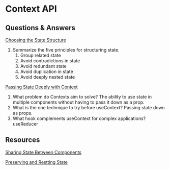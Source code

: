 # Context API

## Questions & Answers

[Choosing the State Structure](https://react.dev/learn/choosing-the-state-structure)

1. Summarize the five principles for structuring state.
    1. Group related state
    2. Avoid contradictions in state
    3. Avoid redundant state
    4. Avoid duplication in state
    5. Avoid deeply nested state

[Passing State Deeply with Context](https://react.dev/learn/passing-data-deeply-with-context)

1. What problem do Contexts aim to solve?
The ability to use state in multiple components without having to pass it down as
a prop.
2. What is the one technique to try before useContext?
Passing state down as props.
3. What hook complements useContext for complex applications?
useReducer

## Resources

[Sharing State Between Components](https://react.dev/learn/sharing-state-between-components)

[Preserving and Restting State](https://react.dev/learn/preserving-and-resetting-state)

